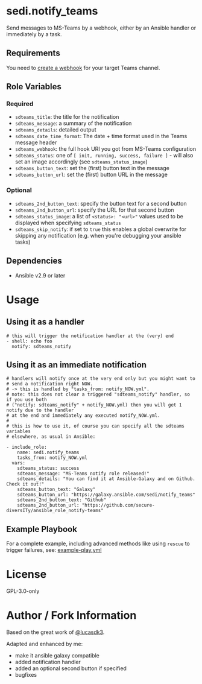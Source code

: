 sedi.notify_teams
=========

Send messages to MS-Teams by a webhook, either by an Ansible handler or immediately by a task.

Requirements
------------

You need to [create a webhook](https://learn.microsoft.com/en-us/microsoftteams/platform/webhooks-and-connectors/how-to/add-incoming-webhook?tabs=dotnet) for your target Teams channel.

Role Variables
--------------

### Required

- `sdteams_title`: the title for the notification
- `sdteams_message`: a summary of the notification
- `sdteams_details`: detailed output
- `sdteams_date_time_format`: The date + time format used in the Teams message header
- `sdteams_webhook`: the full hook URI you got from MS-Teams configuration
- `sdteams_status`: one of `[ init, running, success, failure ]` - will also set an image accordingly (see `sdteams_status_image`)
- `sdteams_button_text`: set the (first) button text in the message
- `sdteams_button_url`: set the (first) button URL in the message

### Optional

- `sdteams_2nd_button_text`: specify the button text for a second button
- `sdteams_2nd_button_url`: specify the URL for that second button
- `sdteams_status_image`: a list of `<status>: "<url>"` values used to be displayed when specifying `sdteams_status`
- `sdteams_skip_notify`: if set to `true` this enables a global overwrite for skipping any notification (e.g. when you're debugging your ansible tasks)

Dependencies
------------

- Ansible v2.9 or later


# Usage

Using it as a handler
---------------------

```
# this will trigger the notification handler at the (very) end
- shell: echo foo
  notify: sdteams_notify
```

Using it as an immediate notification
-------------------------------------

```
# handlers will notify once at the very end only but you might want to 
# send a notification right NOW.
# -> this is handled by "tasks_from: notify_NOW.yml".
# note: this does not clear a triggered "sdteams_notify" handler, so if you use both 
# ("notify: sdteams_notify" + notify_NOW.yml) then you will get 1 notify due to the handler
# at the end and immediately any executed notify_NOW.yml.
#
# this is how to use it, of course you can specify all the sdteams variables
# elsewhere, as usual in Ansible:

- include_role:
    name: sedi.notify_teams
    tasks_from: notify_NOW.yml
  vars:
    sdteams_status: success
    sdteams_message: "MS-Teams notify role released!"
    sdteams_details: "You can find it at Ansible-Galaxy and on Github. Check it out!"
    sdteams_button_text: "Galaxy"
    sdteams_button_url: "https://galaxy.ansible.com/sedi/notify_teams"
    sdteams_2nd_button_text: "Github"
    sdteams_2nd_button_url: "https://github.com/secure-diversITy/ansible_role_notify-teams"
```

Example Playbook
----------------

For a complete example, including advanced methods like using `rescue` to trigger failures, see: [example-play.yml](https://github.com/secure-diversITy/ansible_role_notify-teams/blob/master/example-play.yml)

# License

GPL-3.0-only

# Author / Fork Information

Based on the great work of [@lucasdk3](https://github.com/lucasdk3/ansible-notify-teams).

Adapted and enhanced by me:

- make it ansible galaxy compatible
- added notification handler
- added an optional second button if specified
- bugfixes


